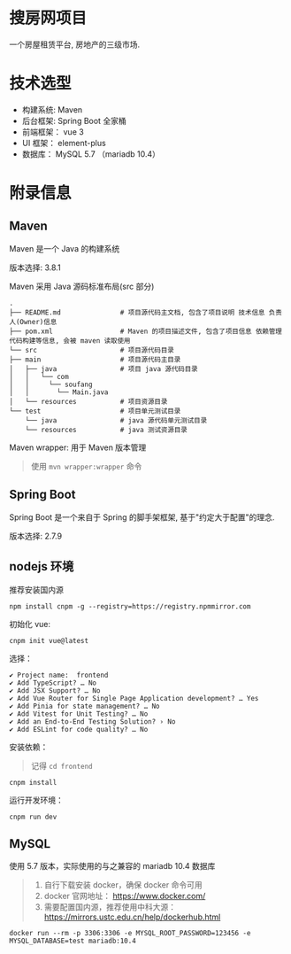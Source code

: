 # 搜房网项目

一个房屋租赁平台, 房地产的三级市场.

# 技术选型

* 构建系统: Maven
* 后台框架: Spring Boot 全家桶
* 前端框架： vue 3
* UI 框架： element-plus
* 数据库： MySQL 5.7 （mariadb 10.4）


# 附录信息

## Maven

Maven 是一个 Java 的构建系统

版本选择: 3.8.1

Maven 采用 Java 源码标准布局(src 部分)

```
.
├── README.md               # 项目源代码主文档, 包含了项目说明 技术信息 负责人(Owner)信息
├── pom.xml                 # Maven 的项目描述文件, 包含了项目信息 依赖管理 代码构建等信息, 会被 maven 读取使用
└── src                     # 项目源代码目录
├── main                    # 项目源代码主目录
│   ├── java                # 项目 java 源代码目录
│   │   └── com
│   │     └── soufang
│   │       └── Main.java
│   └── resources           # 项目资源目录
└── test                    # 项目单元测试目录
    └── java                # java 源代码单元测试目录 
    └── resources           # java 测试资源目录
```

Maven wrapper: 用于 Maven 版本管理
> 使用 `mvn wrapper:wrapper` 命令

## Spring Boot

Spring Boot 是一个来自于 Spring 的脚手架框架, 基于"约定大于配置"的理念.

版本选择: 2.7.9

## nodejs 环境

推荐安装国内源

```shell
npm install cnpm -g --registry=https://registry.npmmirror.com
```

初始化 vue:

```shell
cnpm init vue@latest
```

选择：
```
✔ Project name:  frontend
✔ Add TypeScript? … No
✔ Add JSX Support? … No
✔ Add Vue Router for Single Page Application development? … Yes
✔ Add Pinia for state management? … No
✔ Add Vitest for Unit Testing? … No
✔ Add an End-to-End Testing Solution? › No
✔ Add ESLint for code quality? … No
```

安装依赖：
> 记得 `cd frontend`

```shell
cnpm install
```

运行开发环境：

```shell
cnpm run dev
```

## MySQL

使用 5.7 版本，实际使用的与之兼容的 mariadb 10.4 数据库

> 1. 自行下载安装 docker，确保 docker 命令可用
> 2. docker 官网地址： <https://www.docker.com/>
> 3. 需要配置国内源，推荐使用中科大源： <https://mirrors.ustc.edu.cn/help/dockerhub.html>

```shell
docker run --rm -p 3306:3306 -e MYSQL_ROOT_PASSWORD=123456 -e MYSQL_DATABASE=test mariadb:10.4
```